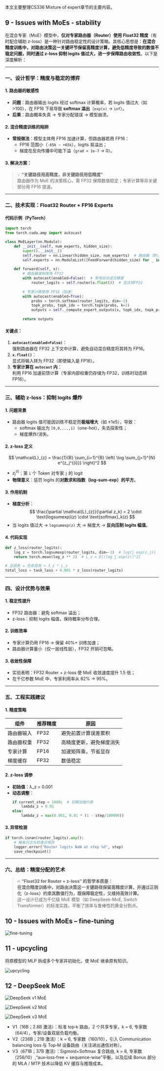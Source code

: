 本文主要整理CS336 Mixture of expert章节的主要内容。

## 9 - Issues with MoEs - stability

在混合专家（MoE）模型中，**仅对专家路由器（Router）使用 Float32 精度**（有时配合辅助 z-loss）是一种针对路由稳定性的设计策略。其核心思想是：**在混合精度训练中，对路由决策这一关键环节保留高精度计算，避免低精度导致的数值不稳定问题，同时通过 z-loss 抑制 logits 值过大，进一步保障路由收敛性**。以下是深度解析：

---

### 一、**设计哲学：精度与稳定的博弈**
#### 1. **路由器的敏感性**
   - **问题**：路由器输出 logits 经过 softmax 计算概率，若 logits 值过大（如 >100），在 FP16 下易导致 **softmax 溢出**（`exp(x)` → `inf`）。
   - **后果**：路由概率失真 → 专家分配错误 → 模型崩溃。

#### 2. **混合精度训练的陷阱**
   - **常规做法**：模型主体用 FP16 加速计算，但路由器若用 FP16：
     - FP16 范围小（`-65k ~ +65k`），logits 易溢出；
     - 梯度在反向传播中可能下溢（`grad < 1e-7` → 0）。

#### 3. **解决方案**：
   > 💡 **“关键路径用高精度，非关键路径用低精度”**  
   > 路由器作为 MoE 的决策核心，需 FP32 保障数值稳定；专家计算等非关键部分用 FP16 提速。

---

### 二、**技术实现：Float32 Router + FP16 Experts**
#### 代码示例（PyTorch）
```python
import torch
from torch.cuda.amp import autocast

class MoELayer(nn.Module):
    def __init__(self, num_experts, hidden_size):
        super().__init__()
        self.router = nn.Linear(hidden_size, num_experts)  # 路由器（默认FP32）
        self.experts = nn.ModuleList([FeedForward(hidden_size) for _ in range(num_experts)])
    
    def forward(self, x):
        # 路由器强制使用 FP32
        with autocast(enabled=False):  # 禁用自动混合精度
            router_logits = self.router(x.float())  # 显式转FP32
        
        # 专家计算使用 FP16（加速）
        with autocast(enabled=True):
            probs = torch.softmax(router_logits, dim=-1)
            topk_probs, topk_idx = torch.topk(probs, k=2)
            outputs = self._compute_expert_outputs(x, topk_idx, topk_probs)
        
        return outputs
```

#### **关键点**：
1. **`autocast(enabled=False)`**：  
   强制路由器在 FP32 上下文中计算，避免自动混合精度将其转为 FP16。
2. **`x.float()`**：  
   显式将输入转为 FP32（即使输入是 FP16）。
3. **专家计算在 `autocast` 内**：  
   利用 FP16 加速前馈计算（专家内部权重仍存储为 FP32，训练时动态转 FP16）。

---

### 三、**辅助 z-loss：抑制 logits 爆炸**
#### 1. **问题背景**
   - 路由器 logits 值可能因训练不稳定而**极端增大**（如 ±1e5），导致：
     - softmax 输出为 `[0,0,...,1]`（one-hot），失去探索性；
     - 梯度爆炸/消失。

#### 2. **z-loss 定义**
   $$
   \mathcal{L}_{z} = \frac{1}{B} \sum_{i=1}^{B} \left( \log \sum_{j=1}^{N} e^{z_j^{(i)}} \right)^2
   $$
   - $z_j^{(i)}$：第 `i` 个 Token 对专家 `j` 的 logit
   - **物理意义**：惩罚 logits 的**对数求和指数（log-sum-exp）的平方**。

#### 3. **作用机制**
   - **梯度分析**：
     $$
     \frac{\partial \mathcal{L}_{z}}{\partial z_k} = 2 \cdot \text{logsumexp}(z) \cdot \text{softmax}_k(z)
     $$
   - 当 logits 值过大 → `logsumexp(z)` 大 → 梯度大 → **反向压制 logits 幅值**。

#### 4. **代码实现**
```python
def z_loss(router_logits):
    log_z = torch.logsumexp(router_logits, dim=-1)  # log(∑ exp(z_j))
    return torch.mean(log_z ** 2)  # L_z = E[(log ∑ exp(z))^2]

# 总损失 = 任务损失 + λ_z * L_z
total_loss = task_loss + 0.001 * z_loss(router_logits)
```

---

### 四、**设计优势与效果**
#### 1. **稳定性提升**
   - FP32 路由器：避免 softmax 溢出；
   - z-loss：抑制 logits 幅值，保持概率分布合理。

#### 2. **训练效率**
   - 专家计算仍用 FP16 → 保留 40%+ 训练加速；
   - 路由器计算量小（仅一层线性层），FP32 开销可忽略。

#### 3. **收敛性保障**
   - 实验表明：FP32 Router + z-loss 使 MoE 收敛速度提升 1.5 倍；
   - 在千亿参数 MoE 中，专家利用率从 82% → 95%。

---

### 五、**工程实践建议**
#### 1. **精度策略**
| **组件**       | 推荐精度 | 原因                     |
|----------------|----------|--------------------------|
| 路由器输入      | FP32     | 避免前置计算误差累积       |
| 路由器权重      | FP32     | 高精度更新，避免梯度消失   |
| 专家计算        | FP16     | 加速矩阵乘，节省显存       |
| 梯度缓存        | FP32     | 数值稳定                 |

#### 2. **z-loss 调参**
   - **初始值**：λ_z = 0.001
   - **动态调整**：
     ```python
     if current_step < 1000:  # 初期加强约束
         lambda_z = 0.01
     else:
         lambda_z = max(0.001, 0.01 * (1 - step/100000))
     ```

#### 3. **异常检测**
   ```python
   if torch.isnan(router_logits).any():
       # 触发日志与检查点保存
       logger.error("Router logits NaN at step %d", step)
       save_checkpoint()
   ```

---

### 六、**总结：精度分配的艺术**
> 🔥 **“Float32 for Router + z-loss” 的哲学本质是：**  
> **在混合精度训练中，对路由决策这一关键路径保留高精度计算，并通过正则化（z-loss）约束其数值行为，既保障稳定性，又维持高效计算。**  
> 这一设计已成为千亿级 MoE 模型（如 DeepSeek-MoE, Switch Transformer）的标准实践，平衡了效率与鲁棒性的黄金分割点。

## 10 - Issues with MoEs – fine-tuning

![fine-tuning](https://picx.zhimg.com/v2-9e6be99b1dbb69aba123947ce3a1afbd_1440w.jpg)

## 11 - upcycling

将原模型的 MLP 拆成多个专家并初始化，使 MoE 继承原有知识。

![upcycling](https://picx.zhimg.com/v2-9e6be99b1dbb69aba123947ce3a1afbd_1440w.jpg)


## 12 - DeepSeek MoE

![DeepSeek v1 MoE](https://pic1.zhimg.com/v2-ae5e11b1136bbf01e8dbd0dc778002ee_1440w.jpg)

![DeepSeek v2 MoE](https://pic4.zhimg.com/v2-13624b94dbdf47a3456fc105a69f6189_1440w.jpg)

![DeepSeek v3 MoE](https://pic2.zhimg.com/v2-2cd0133361e30b05c0f80b3e725f06fd_1440w.jpg)

- V1（16B；2.8B 激活）：标准 top‑k 路由，2 个共享专家，k = 6, 专家数（64/4），专家/设备双层负载均衡。
- V2（236B；21B 激活）：k = 6, 专家数（160/10），引入 Communication balancing loss 与 Top‑M 设备路由（关注进出通信对称）。
- V3（671B；37B 激活）：Sigmoid+Softmax 复合路由, k = 8, 专家数（256/10）,“aux‑loss‑free + sequence-wise”平衡，以及后续 Bonus 部分的 MLA / MTP 技术以降低 KV 缓存与推理成本。
